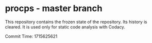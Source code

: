 # procps - master branch

This repository contains the frozen state of the repository.
Its history is cleared. It is used only for static code
analysis with Codacy.

Commit Time: 1715625621